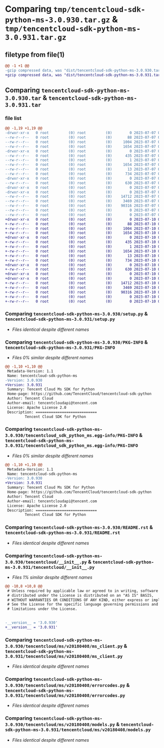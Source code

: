 # Comparing `tmp/tencentcloud-sdk-python-ms-3.0.930.tar.gz` & `tmp/tencentcloud-sdk-python-ms-3.0.931.tar.gz`

## filetype from file(1)

```diff
@@ -1 +1 @@
-gzip compressed data, was "dist/tencentcloud-sdk-python-ms-3.0.930.tar", last modified: Fri Jul  7 00:28:19 2023, max compression
+gzip compressed data, was "dist/tencentcloud-sdk-python-ms-3.0.931.tar", last modified: Mon Jul 10 00:44:45 2023, max compression
```

## Comparing `tencentcloud-sdk-python-ms-3.0.930.tar` & `tencentcloud-sdk-python-ms-3.0.931.tar`

### file list

```diff
@@ -1,19 +1,19 @@
-drwxr-xr-x   0 root         (0) root         (0)        0 2023-07-07 00:28:19.000000 tencentcloud-sdk-python-ms-3.0.930/
--rw-r--r--   0 root         (0) root         (0)       88 2023-07-07 00:28:19.000000 tencentcloud-sdk-python-ms-3.0.930/setup.cfg
--rw-r--r--   0 root         (0) root         (0)     1004 2023-07-07 00:28:18.000000 tencentcloud-sdk-python-ms-3.0.930/setup.py
--rw-r--r--   0 root         (0) root         (0)     1654 2023-07-07 00:28:19.000000 tencentcloud-sdk-python-ms-3.0.930/PKG-INFO
-drwxr-xr-x   0 root         (0) root         (0)        0 2023-07-07 00:28:19.000000 tencentcloud-sdk-python-ms-3.0.930/tencentcloud_sdk_python_ms.egg-info/
--rw-r--r--   0 root         (0) root         (0)      435 2023-07-07 00:28:19.000000 tencentcloud-sdk-python-ms-3.0.930/tencentcloud_sdk_python_ms.egg-info/SOURCES.txt
--rw-r--r--   0 root         (0) root         (0)        1 2023-07-07 00:28:19.000000 tencentcloud-sdk-python-ms-3.0.930/tencentcloud_sdk_python_ms.egg-info/dependency_links.txt
--rw-r--r--   0 root         (0) root         (0)     1654 2023-07-07 00:28:19.000000 tencentcloud-sdk-python-ms-3.0.930/tencentcloud_sdk_python_ms.egg-info/PKG-INFO
--rw-r--r--   0 root         (0) root         (0)       13 2023-07-07 00:28:19.000000 tencentcloud-sdk-python-ms-3.0.930/tencentcloud_sdk_python_ms.egg-info/top_level.txt
--rw-r--r--   0 root         (0) root         (0)      734 2023-07-07 00:28:18.000000 tencentcloud-sdk-python-ms-3.0.930/README.rst
-drwxr-xr-x   0 root         (0) root         (0)        0 2023-07-07 00:28:19.000000 tencentcloud-sdk-python-ms-3.0.930/tencentcloud/
--rw-r--r--   0 root         (0) root         (0)      630 2023-07-07 00:28:18.000000 tencentcloud-sdk-python-ms-3.0.930/tencentcloud/__init__.py
-drwxr-xr-x   0 root         (0) root         (0)        0 2023-07-07 00:28:19.000000 tencentcloud-sdk-python-ms-3.0.930/tencentcloud/ms/
-drwxr-xr-x   0 root         (0) root         (0)        0 2023-07-07 00:28:19.000000 tencentcloud-sdk-python-ms-3.0.930/tencentcloud/ms/v20180408/
--rw-r--r--   0 root         (0) root         (0)    14712 2023-07-07 00:28:18.000000 tencentcloud-sdk-python-ms-3.0.930/tencentcloud/ms/v20180408/ms_client.py
--rw-r--r--   0 root         (0) root         (0)     3469 2023-07-07 00:28:18.000000 tencentcloud-sdk-python-ms-3.0.930/tencentcloud/ms/v20180408/errorcodes.py
--rw-r--r--   0 root         (0) root         (0)    90316 2023-07-07 00:28:18.000000 tencentcloud-sdk-python-ms-3.0.930/tencentcloud/ms/v20180408/models.py
--rw-r--r--   0 root         (0) root         (0)        0 2023-07-07 00:28:18.000000 tencentcloud-sdk-python-ms-3.0.930/tencentcloud/ms/v20180408/__init__.py
--rw-r--r--   0 root         (0) root         (0)        0 2023-07-07 00:28:18.000000 tencentcloud-sdk-python-ms-3.0.930/tencentcloud/ms/__init__.py
+drwxr-xr-x   0 root         (0) root         (0)        0 2023-07-10 00:44:45.000000 tencentcloud-sdk-python-ms-3.0.931/
+-rw-r--r--   0 root         (0) root         (0)       88 2023-07-10 00:44:45.000000 tencentcloud-sdk-python-ms-3.0.931/setup.cfg
+-rw-r--r--   0 root         (0) root         (0)     1004 2023-07-10 00:44:45.000000 tencentcloud-sdk-python-ms-3.0.931/setup.py
+-rw-r--r--   0 root         (0) root         (0)     1654 2023-07-10 00:44:45.000000 tencentcloud-sdk-python-ms-3.0.931/PKG-INFO
+drwxr-xr-x   0 root         (0) root         (0)        0 2023-07-10 00:44:45.000000 tencentcloud-sdk-python-ms-3.0.931/tencentcloud_sdk_python_ms.egg-info/
+-rw-r--r--   0 root         (0) root         (0)      435 2023-07-10 00:44:45.000000 tencentcloud-sdk-python-ms-3.0.931/tencentcloud_sdk_python_ms.egg-info/SOURCES.txt
+-rw-r--r--   0 root         (0) root         (0)        1 2023-07-10 00:44:45.000000 tencentcloud-sdk-python-ms-3.0.931/tencentcloud_sdk_python_ms.egg-info/dependency_links.txt
+-rw-r--r--   0 root         (0) root         (0)     1654 2023-07-10 00:44:45.000000 tencentcloud-sdk-python-ms-3.0.931/tencentcloud_sdk_python_ms.egg-info/PKG-INFO
+-rw-r--r--   0 root         (0) root         (0)       13 2023-07-10 00:44:45.000000 tencentcloud-sdk-python-ms-3.0.931/tencentcloud_sdk_python_ms.egg-info/top_level.txt
+-rw-r--r--   0 root         (0) root         (0)      734 2023-07-10 00:44:45.000000 tencentcloud-sdk-python-ms-3.0.931/README.rst
+drwxr-xr-x   0 root         (0) root         (0)        0 2023-07-10 00:44:45.000000 tencentcloud-sdk-python-ms-3.0.931/tencentcloud/
+-rw-r--r--   0 root         (0) root         (0)      630 2023-07-10 00:44:45.000000 tencentcloud-sdk-python-ms-3.0.931/tencentcloud/__init__.py
+drwxr-xr-x   0 root         (0) root         (0)        0 2023-07-10 00:44:45.000000 tencentcloud-sdk-python-ms-3.0.931/tencentcloud/ms/
+drwxr-xr-x   0 root         (0) root         (0)        0 2023-07-10 00:44:45.000000 tencentcloud-sdk-python-ms-3.0.931/tencentcloud/ms/v20180408/
+-rw-r--r--   0 root         (0) root         (0)    14712 2023-07-10 00:44:45.000000 tencentcloud-sdk-python-ms-3.0.931/tencentcloud/ms/v20180408/ms_client.py
+-rw-r--r--   0 root         (0) root         (0)     3469 2023-07-10 00:44:45.000000 tencentcloud-sdk-python-ms-3.0.931/tencentcloud/ms/v20180408/errorcodes.py
+-rw-r--r--   0 root         (0) root         (0)    90316 2023-07-10 00:44:45.000000 tencentcloud-sdk-python-ms-3.0.931/tencentcloud/ms/v20180408/models.py
+-rw-r--r--   0 root         (0) root         (0)        0 2023-07-10 00:44:45.000000 tencentcloud-sdk-python-ms-3.0.931/tencentcloud/ms/v20180408/__init__.py
+-rw-r--r--   0 root         (0) root         (0)        0 2023-07-10 00:44:45.000000 tencentcloud-sdk-python-ms-3.0.931/tencentcloud/ms/__init__.py
```

### Comparing `tencentcloud-sdk-python-ms-3.0.930/setup.py` & `tencentcloud-sdk-python-ms-3.0.931/setup.py`

 * *Files identical despite different names*

### Comparing `tencentcloud-sdk-python-ms-3.0.930/PKG-INFO` & `tencentcloud-sdk-python-ms-3.0.931/PKG-INFO`

 * *Files 0% similar despite different names*

```diff
@@ -1,10 +1,10 @@
 Metadata-Version: 1.1
 Name: tencentcloud-sdk-python-ms
-Version: 3.0.930
+Version: 3.0.931
 Summary: Tencent Cloud Ms SDK for Python
 Home-page: https://github.com/TencentCloud/tencentcloud-sdk-python
 Author: Tencent Cloud
 Author-email: tencentcloudapi@tencent.com
 License: Apache License 2.0
 Description: ============================
         Tencent Cloud SDK for Python
```

### Comparing `tencentcloud-sdk-python-ms-3.0.930/tencentcloud_sdk_python_ms.egg-info/PKG-INFO` & `tencentcloud-sdk-python-ms-3.0.931/tencentcloud_sdk_python_ms.egg-info/PKG-INFO`

 * *Files 0% similar despite different names*

```diff
@@ -1,10 +1,10 @@
 Metadata-Version: 1.1
 Name: tencentcloud-sdk-python-ms
-Version: 3.0.930
+Version: 3.0.931
 Summary: Tencent Cloud Ms SDK for Python
 Home-page: https://github.com/TencentCloud/tencentcloud-sdk-python
 Author: Tencent Cloud
 Author-email: tencentcloudapi@tencent.com
 License: Apache License 2.0
 Description: ============================
         Tencent Cloud SDK for Python
```

### Comparing `tencentcloud-sdk-python-ms-3.0.930/README.rst` & `tencentcloud-sdk-python-ms-3.0.931/README.rst`

 * *Files identical despite different names*

### Comparing `tencentcloud-sdk-python-ms-3.0.930/tencentcloud/__init__.py` & `tencentcloud-sdk-python-ms-3.0.931/tencentcloud/__init__.py`

 * *Files 1% similar despite different names*

```diff
@@ -10,8 +10,8 @@
 # Unless required by applicable law or agreed to in writing, software
 # distributed under the License is distributed on an "AS IS" BASIS,
 # WITHOUT WARRANTIES OR CONDITIONS OF ANY KIND, either express or implied.
 # See the License for the specific language governing permissions and
 # limitations under the License.
 
 
-__version__ = '3.0.930'
+__version__ = '3.0.931'
```

### Comparing `tencentcloud-sdk-python-ms-3.0.930/tencentcloud/ms/v20180408/ms_client.py` & `tencentcloud-sdk-python-ms-3.0.931/tencentcloud/ms/v20180408/ms_client.py`

 * *Files identical despite different names*

### Comparing `tencentcloud-sdk-python-ms-3.0.930/tencentcloud/ms/v20180408/errorcodes.py` & `tencentcloud-sdk-python-ms-3.0.931/tencentcloud/ms/v20180408/errorcodes.py`

 * *Files identical despite different names*

### Comparing `tencentcloud-sdk-python-ms-3.0.930/tencentcloud/ms/v20180408/models.py` & `tencentcloud-sdk-python-ms-3.0.931/tencentcloud/ms/v20180408/models.py`

 * *Files identical despite different names*

